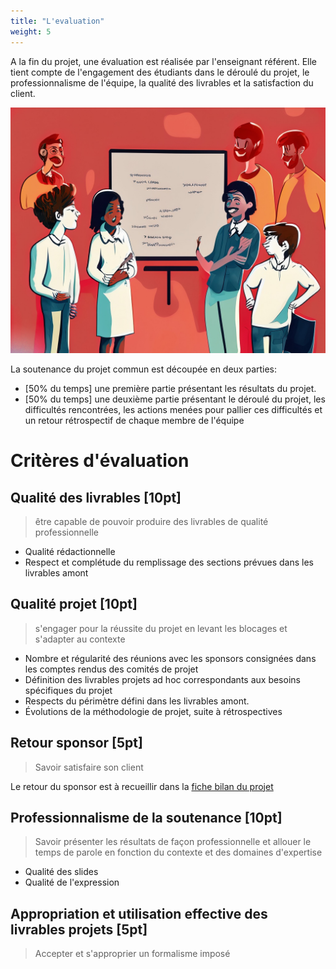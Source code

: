 ```yaml
---
title: "L'evaluation"
weight: 5
---
```


A la fin du projet, une évaluation est réalisée par l'enseignant référent. Elle tient compte de l'engagement des étudiants dans le déroulé du projet, le professionnalisme de l'équipe, la qualité des livrables et la satisfaction du client.

![](/images/miage/eval.png)

La soutenance du projet commun est découpée en deux parties:

* [50% du temps] une première partie présentant les résultats du projet.
* [50% du temps] une deuxième partie présentant le déroulé du projet, les difficultés rencontrées, les actions menées pour pallier ces difficultés et un retour rétrospectif de chaque membre de l'équipe

# Critères d'évaluation

## Qualité des livrables \[10pt\]

> être capable de pouvoir produire des livrables de qualité professionnelle

* Qualité rédactionnelle
* Respect et complétude du remplissage des sections prévues dans les livrables amont
  
## Qualité projet  \[10pt\]

> s'engager pour la réussite du projet en levant les blocages et s'adapter au contexte

* Nombre et régularité des réunions avec les sponsors consignées dans les comptes rendus des comités de projet
* Définition des livrables projets ad hoc correspondants aux besoins spécifiques du projet
* Respects du périmètre défini dans les livrables amont.
* Évolutions de la méthodologie de projet, suite à rétrospectives

## Retour sponsor \[5pt\]

> Savoir satisfaire son client

Le retour du sponsor est à recueillir dans la [fiche bilan du projet](/assets/templates/05_retour_sponsor/05_retour_sponsor.pdf)

## Professionnalisme de la soutenance \[10pt\]

> Savoir présenter les résultats de façon professionnelle et allouer le temps de parole en fonction du contexte et des domaines d'expertise

* Qualité des slides
* Qualité de l'expression

## Appropriation et utilisation effective des livrables projets \[5pt\]

> Accepter et s'approprier un formalisme imposé
